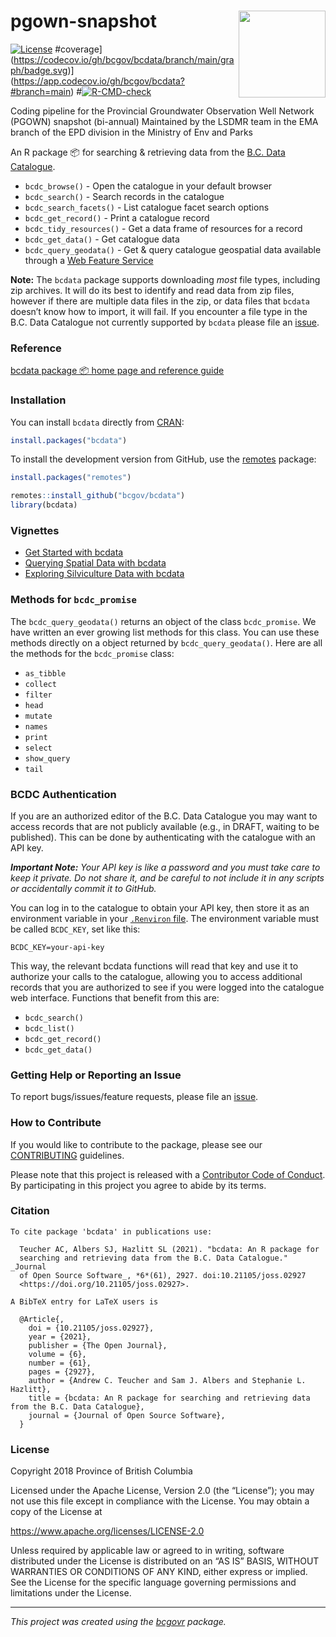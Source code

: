<!--
Copyright 2018 Province of British Columbia
&#10;Licensed under the Apache License, Version 2.0 (the "License");
you may not use this file except in compliance with the License.
You may obtain a copy of the License at
&#10;https://www.apache.org/licenses/LICENSE-2.0
&#10;Unless required by applicable law or agreed to in writing, software distributed under the License is distributed on an "AS IS" BASIS, 
WITHOUT WARRANTIES OR CONDITIONS OF ANY KIND, either express or implied.
See the License for the specific language governing permissions and limitations under the License.
-->

# pgown-snapshot <a href='https://bcgov.github.io/bcdata/'><img src='man/figures/logo.png' align="right" height="139" /></a>

<!-- badges: start -->

[![License](https://img.shields.io/badge/License-Apache%202.0-blue.svg)](https://opensource.org/license/apache-2-0)
#coverage](https://codecov.io/gh/bcgov/bcdata/branch/main/graph/badge.svg)](https://app.codecov.io/gh/bcgov/bcdata?#branch=main)
#[![R-CMD-check](https://github.com/bcgov/bcdata/actions/workflows/R-CMD-check.yaml/badge.svg)](https://github.com/bcgov/bcdata/actions/workflows/R-CMD-check.yaml)
<!-- badges: end -->

Coding pipeline for the Provincial Groundwater Observation Well Network (PGOWN) snapshot (bi-annual)
Maintained by the LSDMR team in the EMA branch of the EPD division in the Ministry of Env and Parks

An R package 📦 for searching & retrieving data from the [B.C. Data
Catalogue](https://catalogue.data.gov.bc.ca).

- `bcdc_browse()` - Open the catalogue in your default browser
- `bcdc_search()` - Search records in the catalogue
- `bcdc_search_facets()` - List catalogue facet search options
- `bcdc_get_record()` - Print a catalogue record
- `bcdc_tidy_resources()` - Get a data frame of resources for a record
- `bcdc_get_data()` - Get catalogue data
- `bcdc_query_geodata()` - Get & query catalogue geospatial data
  available through a [Web Feature
  Service](https://en.wikipedia.org/wiki/Web_Feature_Service)

**Note:** The `bcdata` package supports downloading *most* file types,
including zip archives. It will do its best to identify and read data
from zip files, however if there are multiple data files in the zip, or
data files that `bcdata` doesn’t know how to import, it will fail. If
you encounter a file type in the B.C. Data Catalogue not currently
supported by `bcdata` please file an
[issue](https://github.com/bcgov/bcdata/issues/).

### Reference

[bcdata package 📦 home page and reference
guide](https://bcgov.github.io/bcdata/)

### Installation

You can install `bcdata` directly from
[CRAN](https://cran.r-project.org/package=bcdata):

``` r
install.packages("bcdata")
```

To install the development version from GitHub, use the
[remotes](https://cran.r-project.org/package=remotes) package:

``` r
install.packages("remotes")

remotes::install_github("bcgov/bcdata")
library(bcdata)
```

### Vignettes

- [Get Started with
  bcdata](https://bcgov.github.io/bcdata/articles/bcdata.html)
- [Querying Spatial Data with
  bcdata](https://bcgov.github.io/bcdata/articles/efficiently-query-spatial-data-in-the-bc-data-catalogue.html)
- [Exploring Silviculture Data with
  bcdata](https://bcgov.github.io/bcdata/articles/explore-silviculture-data-using-bcdata.html)

### Methods for `bcdc_promise`

The `bcdc_query_geodata()` returns an object of the class
`bcdc_promise`. We have written an ever growing list methods for this
class. You can use these methods directly on a object returned by
`bcdc_query_geodata()`. Here are all the methods for the `bcdc_promise`
class:

- `as_tibble`
- `collect`
- `filter`
- `head`
- `mutate`
- `names`
- `print`
- `select`
- `show_query`
- `tail`

### BCDC Authentication

If you are an authorized editor of the B.C. Data Catalogue you may want
to access records that are not publicly available (e.g., in DRAFT,
waiting to be published). This can be done by authenticating with the
catalogue with an API key.

***Important Note:*** *Your API key is like a password and you must take
care to keep it private. Do not share it, and be careful to not include
it in any scripts or accidentally commit it to GitHub.*

You can log in to the catalogue to obtain your API key, then store it as
an environment variable in your [`.Renviron`
file](https://rstats.wtf/r-startup.html#renviron). The environment
variable must be called `BCDC_KEY`, set like this:

    BCDC_KEY=your-api-key

This way, the relevant bcdata functions will read that key and use it to
authorize your calls to the catalogue, allowing you to access additional
records that you are authorized to see if you were logged into the
catalogue web interface. Functions that benefit from this are:

- `bcdc_search()`
- `bcdc_list()`
- `bcdc_get_record()`
- `bcdc_get_data()`

### Getting Help or Reporting an Issue

To report bugs/issues/feature requests, please file an
[issue](https://github.com/bcgov/bcdata/issues/).

### How to Contribute

If you would like to contribute to the package, please see our
[CONTRIBUTING](https://github.com/bcgov/bcdata/blob/master/CONTRIBUTING.md)
guidelines.

Please note that this project is released with a [Contributor Code of
Conduct](https://github.com/bcgov/bcdata/blob/master/CODE_OF_CONDUCT.md).
By participating in this project you agree to abide by its terms.

### Citation

    To cite package 'bcdata' in publications use:

      Teucher AC, Albers SJ, Hazlitt SL (2021). "bcdata: An R package for
      searching and retrieving data from the B.C. Data Catalogue." _Journal
      of Open Source Software_, *6*(61), 2927. doi:10.21105/joss.02927
      <https://doi.org/10.21105/joss.02927>.

    A BibTeX entry for LaTeX users is

      @Article{,
        doi = {10.21105/joss.02927},
        year = {2021},
        publisher = {The Open Journal},
        volume = {6},
        number = {61},
        pages = {2927},
        author = {Andrew C. Teucher and Sam J. Albers and Stephanie L. Hazlitt},
        title = {bcdata: An R package for searching and retrieving data from the B.C. Data Catalogue},
        journal = {Journal of Open Source Software},
      }

### License

Copyright 2018 Province of British Columbia

Licensed under the Apache License, Version 2.0 (the “License”); you may
not use this file except in compliance with the License. You may obtain
a copy of the License at

<https://www.apache.org/licenses/LICENSE-2.0>

Unless required by applicable law or agreed to in writing, software
distributed under the License is distributed on an “AS IS” BASIS,
WITHOUT WARRANTIES OR CONDITIONS OF ANY KIND, either express or implied.
See the License for the specific language governing permissions and
limitations under the License.

------------------------------------------------------------------------

*This project was created using the
[bcgovr](https://github.com/bcgov/bcgovr) package.*
